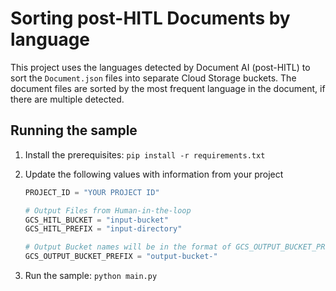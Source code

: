 # Sorting post-HITL Documents by language

This project uses the languages detected by Document AI (post-HITL) to sort the `Document.json` files into separate Cloud Storage buckets.
The document files are sorted by the most frequent language in the document, if there are multiple detected.

## Running the sample

1. Install the prerequisites: `pip install -r requirements.txt`

1. Update the following values with information from your project

   ```python
   PROJECT_ID = "YOUR PROJECT ID"

   # Output Files from Human-in-the-loop
   GCS_HITL_BUCKET = "input-bucket"
   GCS_HITL_PREFIX = "input-directory"

   # Output Bucket names will be in the format of GCS_OUTPUT_BUCKET_PREFIX + language
   GCS_OUTPUT_BUCKET_PREFIX = "output-bucket-"
   ```

1. Run the sample: `python main.py`
